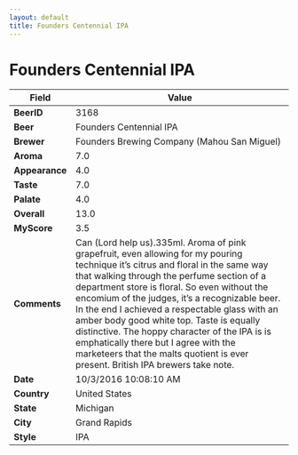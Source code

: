 ```yaml
---
layout: default
title: Founders Centennial IPA
---
```


# Founders Centennial IPA

| Field         | Value     |
|---------------|-----------|
| **BeerID** | 3168 |
| **Beer** | Founders Centennial IPA |
| **Brewer** | Founders Brewing Company (Mahou San Miguel) |
| **Aroma** | 7.0 |
| **Appearance** | 4.0 |
| **Taste** | 7.0 |
| **Palate** | 4.0 |
| **Overall** | 13.0 |
| **MyScore** | 3.5 |
| **Comments** | Can &#40;Lord help us&#41;.335ml. Aroma of pink grapefruit, even allowing for my pouring technique it’s citrus and floral in the same way that walking through the perfume section of a department store is floral. So even without the encomium of the judges, it’s a recognizable beer. In the end I achieved a respectable glass with an amber body good white top. Taste is equally distinctive. The hoppy character of the IPA is is emphatically there but I agree with the marketeers that the malts quotient is ever present. British IPA brewers take note. |
| **Date** | 10/3/2016 10:08:10 AM |
| **Country** | United States |
| **State** | Michigan |
| **City** | Grand Rapids |
| **Style** | IPA |
